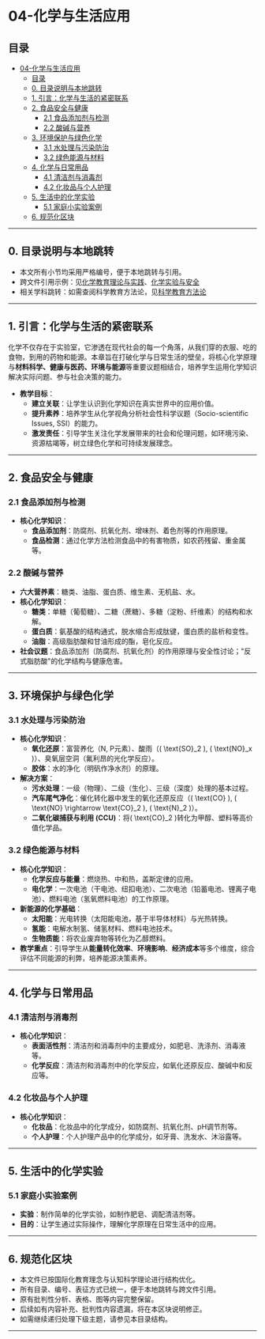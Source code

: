 # 04-化学与生活应用

## 目录

- [04-化学与生活应用](#04-化学与生活应用)
  - [目录](#目录)
  - [0. 目录说明与本地跳转](#0-目录说明与本地跳转)
  - [1. 引言：化学与生活的紧密联系](#1-引言化学与生活的紧密联系)
  - [2. 食品安全与健康](#2-食品安全与健康)
    - [2.1 食品添加剂与检测](#21-食品添加剂与检测)
    - [2.2 酸碱与营养](#22-酸碱与营养)
  - [3. 环境保护与绿色化学](#3-环境保护与绿色化学)
    - [3.1 水处理与污染防治](#31-水处理与污染防治)
    - [3.2 绿色能源与材料](#32-绿色能源与材料)
  - [4. 化学与日常用品](#4-化学与日常用品)
    - [4.1 清洁剂与消毒剂](#41-清洁剂与消毒剂)
    - [4.2 化妆品与个人护理](#42-化妆品与个人护理)
  - [5. 生活中的化学实验](#5-生活中的化学实验)
    - [5.1 家庭小实验案例](#51-家庭小实验案例)
  - [6. 规范化区块](#6-规范化区块)

---

## 0. 目录说明与本地跳转

- 本文所有小节均采用严格编号，便于本地跳转与引用。
- 跨文件引用示例：见[化学教育理论与实践](./01-化学教育理论与实践.md)、[化学实验与安全](./03-化学实验与安全.md)
- 相关学科跳转：如需查阅科学教育方法论，见[科学教育方法论](../../02-科学教育方法论.md)

---

## 1. 引言：化学与生活的紧密联系

化学不仅存在于实验室，它渗透在现代社会的每一个角落，从我们穿的衣服、吃的食物，到用的药物和能源。本章旨在打破化学与日常生活的壁垒，将核心化学原理与**材料科学、健康与医药、环境与能源**等重要议题相结合，培养学生运用化学知识解决实际问题、参与社会决策的能力。

- **教学目标**：
  - **建立关联**：让学生认识到化学知识在真实世界中的应用价值。
  - **提升素养**：培养学生从化学视角分析社会性科学议题（Socio-scientific Issues, SSI）的能力。
  - **激发责任**：引导学生关注化学发展带来的社会和伦理问题，如环境污染、资源枯竭等，树立绿色化学和可持续发展理念。

---

## 2. 食品安全与健康

### 2.1 食品添加剂与检测

- **核心化学知识**：
  - **食品添加剂**：防腐剂、抗氧化剂、增味剂、着色剂等的作用原理。
  - **食品检测**：通过化学方法检测食品中的有害物质，如农药残留、重金属等。

### 2.2 酸碱与营养

- **六大营养素**：糖类、油脂、蛋白质、维生素、无机盐、水。
- **核心化学知识**：
  - **糖类**：单糖（葡萄糖）、二糖（蔗糖）、多糖（淀粉、纤维素）的结构和水解。
  - **蛋白质**：氨基酸的结构通式，脱水缩合形成肽键，蛋白质的盐析和变性。
  - **油脂**：高级脂肪酸和甘油形成的酯，皂化反应。
- **社会议题**：食品添加剂（防腐剂、抗氧化剂）的作用原理与安全性讨论；"反式脂肪酸"的化学结构与健康危害。

---

## 3. 环境保护与绿色化学

### 3.1 水处理与污染防治

- **核心化学知识**：
  - **氧化还原**：富营养化（N, P元素）、酸雨（\( \text{SO}_2 \), \( \text{NO}_x \)）、臭氧层空洞（氟利昂的光化学反应）。
  - **胶体**：水的净化（明矾作净水剂）的原理。
- **解决方案**：
  - **污水处理**：一级（物理）、二级（生化）、三级（深度）处理的基本过程。
  - **汽车尾气净化**：催化转化器中发生的氧化还原反应（\( \text{CO} \), \( \text{NO} \rightarrow \text{CO}_2 \), \( \text{N}_2 \)）。
  - **二氧化碳捕获与利用 (CCU)**：将\( \text{CO}_2 \)转化为甲醇、塑料等高价值化学品。

### 3.2 绿色能源与材料

- **核心化学知识**：
  - **化学反应与能量**：燃烧热、中和热，盖斯定律的应用。
  - **电化学**：一次电池（干电池、纽扣电池）、二次电池（铅蓄电池、锂离子电池）、燃料电池（氢氧燃料电池）的工作原理。
- **新能源的化学基础**：
  - **太阳能**：光电转换（太阳能电池，基于半导体材料）与光热转换。
  - **氢能**：电解水制氢、储氢材料、燃料电池技术。
  - **生物质能**：将农业废弃物等转化为乙醇燃料。
- **教学重点**：引导学生从**能量转化效率**、**环境影响**、**经济成本**等多个维度，综合评估不同能源的利弊，培养能源决策素养。

---

## 4. 化学与日常用品

### 4.1 清洁剂与消毒剂

- **核心化学知识**：
  - **表面活性剂**：清洁剂和消毒剂中的主要成分，如肥皂、洗涤剂、消毒液等。
  - **化学反应**：清洁剂和消毒剂中的化学反应，如氧化还原反应、酸碱中和反应等。

### 4.2 化妆品与个人护理

- **核心化学知识**：
  - **化妆品**：化妆品中的化学成分，如防腐剂、抗氧化剂、pH调节剂等。
  - **个人护理**：个人护理产品中的化学成分，如牙膏、洗发水、沐浴露等。

---

## 5. 生活中的化学实验

### 5.1 家庭小实验案例

- **实验**：制作简单的化学实验，如制作肥皂、调配清洁剂等。
- **目的**：让学生通过实际操作，理解化学原理在日常生活中的应用。

---

## 6. 规范化区块

- 本文件已按国际化教育理念与认知科学理论进行结构优化。
- 所有目录、编号、表征方式已统一，便于本地跳转与跨文件引用。
- 原有批判性分析、表格、图等内容完整保留。
- 后续如有内容补充、批判性内容遗漏，将在本区块说明修正。
- 如需继续递归处理下级主题，请参见本目录结构。

---

